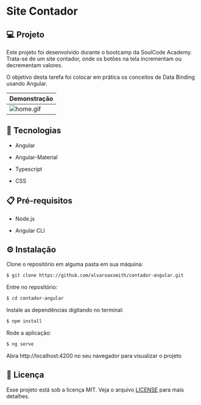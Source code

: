 # Site Contador

## 💻 Projeto

Este projeto foi desenvolvido durante o bootcamp da SoulCode Academy. Trata-se de um site contador, onde os botões na tela incrementam ou decrementam valores. 

O objetivo desta tarefa foi colocar em prática os conceitos de Data Binding usando Angular.

| Demonstração  |
|---|
| ![home.gif](https://github.com/alvaroaxsmith/contador-angular/blob/main/.github/images/home.gif)  | 

## :rocket: Tecnologias

- Angular
 
- Angular-Material
 
- Typescript

- CSS


## :clipboard: Pré-requisitos

- Node.js

- Angular CLI

## ⚙️ Instalação

Clone o repositório em alguma pasta em sua máquina:
```bash
$ git clone https://github.com/alvaroaxsmith/contador-angular.git
```
Entre no repositório:
```bash
$ cd contador-angular
```
Instale as dependências digitando no terminal:
```bash
$ npm install
```
Rode a aplicação:
```bash
$ ng serve
```
Abra http://localhost:4200 no seu navegador para visualizar o projeto


## :memo: Licença

Esse projeto está sob a licença MIT. Veja o arquivo [LICENSE](https://github.com/alvaroaxsmith/contador-angular/blob/main/LICENSE) para mais detalhes.

